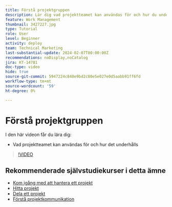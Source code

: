 ```yaml
---
title: Förstå projektgruppen
description: Lär dig vad projektteamet kan användas för och hur du underhåller det.
feature: Work Management
thumbnail: 3427227.jpg
type: Tutorial
role: User
level: Beginner
activity: deploy
team: Technical Marketing
last-substantial-update: 2024-02-07T00:00:00Z
recommendations: noDisplay,noCatalog
jira: KT-14781
doc-type: video
hide: true
source-git-commit: 5947224c840e9bd2c80e5e027e0d5aabb91ff6fd
workflow-type: tm+mt
source-wordcount: '59'
ht-degree: 0%

---
```


# Förstå projektgruppen

I den här videon får du lära dig:

* Vad projektteamet kan användas för och hur det underhålls

>[!VIDEO](https://video.tv.adobe.com/v/3427227/?quality=12&learn=on)

## Rekommenderade självstudiekurser i detta ämne

* [Kom igång med att hantera ett projekt](/help/manage-work/projects/getting-started-manage-a-project.md)
* [Hitta projekt](/help/manage-work/projects/find-projects.md)
* [Dela ett projekt](/help/manage-work/projects/share-a-project.md)
* [Förstå projektkommunikation](/help/manage-work/projects/understand-project-communication.md)
